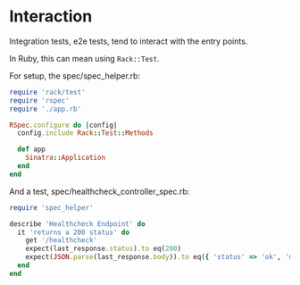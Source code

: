 # Interaction

Integration tests, e2e tests, tend to interact with the entry points.

In Ruby, this can mean using `Rack::Test`.

For setup, the spec/spec_helper.rb:

```ruby
require 'rack/test'
require 'rspec'
require './app.rb'

RSpec.configure do |config|
  config.include Rack::Test::Methods

  def app
    Sinatra::Application
  end
end
```

And a test, spec/healthcheck_controller_spec.rb:

```ruby
require 'spec_helper'

describe 'Healthcheck Endpoint' do
  it 'returns a 200 status' do
    get '/healthcheck'
    expect(last_response.status).to eq(200)
    expect(JSON.parse(last_response.body)).to eq({ 'status' => 'ok', 'message' => 'Service is running' })
  end
end
```
